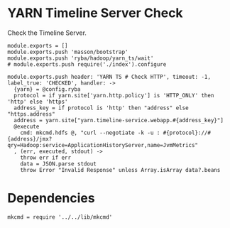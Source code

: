 
# YARN Timeline Server Check

Check the Timeline Server.

    module.exports = []
    module.exports.push 'masson/bootstrap'
    module.exports.push 'ryba/hadoop/yarn_ts/wait'
    # module.exports.push require('./index').configure

    module.exports.push header: 'YARN TS # Check HTTP', timeout: -1, label_true: 'CHECKED', handler: ->
      {yarn} = @config.ryba
      protocol = if yarn.site['yarn.http.policy'] is 'HTTP_ONLY' then 'http' else 'https'
      address_key = if protocol is 'http' then "address" else "https.address"
      address = yarn.site["yarn.timeline-service.webapp.#{address_key}"]
      @execute
        cmd: mkcmd.hdfs @, "curl --negotiate -k -u : #{protocol}://#{address}/jmx?qry=Hadoop:service=ApplicationHistoryServer,name=JvmMetrics"
      , (err, executed, stdout) ->
        throw err if err
        data = JSON.parse stdout
        throw Error "Invalid Response" unless Array.isArray data?.beans

# Dependencies

    mkcmd = require '../../lib/mkcmd'
